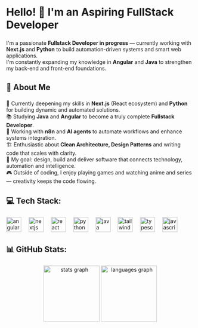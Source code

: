 <h1 align="left">Hello! 👋 I'm an Aspiring FullStack Developer</h1>

###

<p align="left">I'm a passionate <strong>Fullstack Developer in progress</strong> — currently working with <strong>Next.js</strong> and <strong>Python</strong> to build automation-driven systems and smart web applications.  <br>I'm constantly expanding my knowledge in <strong>Angular</strong> and <strong>Java</strong> to strengthen my back-end and front-end foundations.</p>

###

<h2 align="left">🧭 About Me</h2>

###

<p align="left">🌱 Currently deepening my skills in <strong>Next.js</strong> (React ecosystem) and <strong>Python</strong> for building dynamic and automated solutions.<br>📚 Studying <strong>Java</strong> and <strong>Angular</strong> to become a truly complete <strong>Fullstack Developer</strong>.<br>🤖 Working with <strong>n8n</strong> and <strong>AI agents</strong> to automate workflows and enhance systems integration.<br>🏗️ Enthusiastic about <strong>Clean Architecture, Design Patterns</strong> and writing code that scales with clarity.<br>🎯 My goal: design, build and deliver software that connects technology, automation and intelligence.<br>🎮 Outside of coding, I enjoy playing games and watching anime and series — creativity keeps the code flowing.</p>

###

<h2 align="left">💻 Tech Stack:</h2>

###

<div align="left">
  <img src="https://cdn.simpleicons.org/angular/DD0031" height="40" alt="angularjs logo"  />
  <img width="12" />
  <img src="https://cdn.jsdelivr.net/gh/devicons/devicon/icons/nextjs/nextjs-original.svg" height="40" alt="nextjs logo"  />
  <img width="12" />
  <img src="https://cdn.simpleicons.org/react/61DAFB" height="40" alt="react logo"  />
  <img width="12" />
  <img src="https://cdn.jsdelivr.net/gh/devicons/devicon/icons/python/python-original.svg" height="40" alt="python logo"  />
  <img width="12" />
  <img src="https://cdn.jsdelivr.net/gh/devicons/devicon/icons/java/java-original.svg" height="40" alt="java logo"  />
  <img width="12" />
  <img src="https://cdn.simpleicons.org/tailwindcss/06B6D4" height="40" alt="tailwindcss logo"  />
  <img width="12" />
  <img src="https://cdn.simpleicons.org/typescript/3178C6" height="40" alt="typescript logo"  />
  <img width="12" />
  <img src="https://cdn.simpleicons.org/javascript/F7DF1E" height="40" alt="javascript logo"  />
</div>

###

<h2 align="left">📊 GitHub Stats:</h2>

###

<div align="center">
  <img 
    src="https://github-readme-stats.vercel.app/api?username=WalyssonCavalcante&show_icons=true&theme=radical&include_all_commits=true&count_private=true"
    height="150"
    alt="stats graph"
    style="display: inline-block;" 
  />
  <img 
    src="https://github-readme-stats.vercel.app/api/top-langs?username=WalyssonCavalcante&layout=compact&theme=radical&langs_count=6"
    height="150"
    alt="languages graph"
    style="display: inline-block;" 
  />
</div>

###
